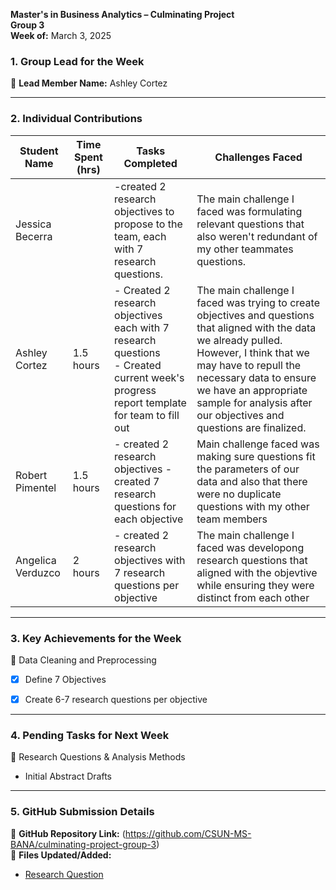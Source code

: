 

**Master's in Business Analytics – Culminating Project**  
**Group 3**  
**Week of:** March 3, 2025  

### 1. Group Lead for the Week
📌 **Lead Member Name:** Ashley Cortez

---

### 2. Individual Contributions
| **Student Name**  | **Time Spent (hrs)** | **Tasks Completed** | **Challenges Faced** |
|----------|----------|----------|----------|
| Jessica Becerra |  | -created 2 research objectives to propose to the team, each with 7 research questions. |The main challenge I faced was formulating relevant questions that also weren't redundant of my other teammates questions.|
| Ashley Cortez |1.5 hours |- Created 2 research objectives each with 7 research questions <br> - Created current week's progress report template for team to fill out | The main challenge I faced was trying to create objectives and questions that aligned with the data we already pulled. However, I think that we may have to repull the necessary data to ensure we have an appropriate sample for analysis after our objectives and questions are finalized. |
| Robert Pimentel | 1.5 hours |- created 2 research objectives - created 7 research questions for each objective | Main challenge faced was making sure questions fit the parameters of our data and also that there were no duplicate questions with my other team members |
| Angelica Verduzco |2 hours |- created 2 research objectives with 7 research questions per objective |The main challenge I faced was developong research questions that aligned with the objevtive while ensuring they were distinct from each other |
---

### 3. Key Achievements for the Week

📌 Data Cleaning and Preprocessing
  - [x] Define 7 Objectives
  - [x] Create 6-7 research questions per objective

  

---

### 4. Pending Tasks for Next Week
📌 Research Questions & Analysis Methods
  - Initial Abstract Drafts

---

### 5. GitHub Submission Details
🔗 **GitHub Repository Link:** (https://github.com/CSUN-MS-BANA/culminating-project-group-3)  
📁 **Files Updated/Added:**  
-  [Research Question](https://github.com/CSUN-MS-BANA/culminating-project-group-3/blob/main/Week%205-6%20Deliverables/Group%203%20-%20Objectives%20and%20Research%20Questions.pdf)  
